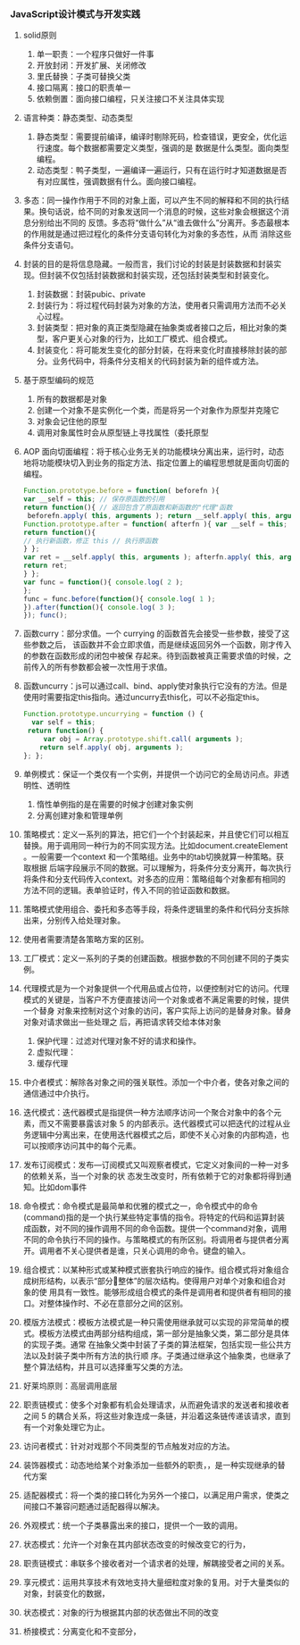 ### JavaScript设计模式与开发实践

1. solid原则

   1. 单一职责：一个程序只做好一件事
   2. 开放封闭：开发扩展、关闭修改
   3. 里氏替换：子类可替换父类
   4. 接口隔离：接口的职责单一
   5. 依赖倒置：面向接口编程，只关注接口不关注具体实现

2. 语言种类：静态类型、动态类型

   1. 静态类型：需要提前编译，编译时剔除死码，检查错误，更安全，优化运行速度。每个数据都需要定义类型，强调的是 数据是什么类型。面向类型编程。
   2. 动态类型：鸭子类型，一遍编译一遍运行，只有在运行时才知道数据是否有对应属性，强调数据有什么。面向接口编程。

3. 多态：同一操作作用于不同的对象上面，可以产生不同的解释和不同的执行结 果。换句话说，给不同的对象发送同一个消息的时候，这些对象会根据这个消息分别给出不同的 反馈。多态将“做什么”从“谁去做什么”分离开。多态最根本的作用就是通过把过程化的条件分支语句转化为对象的多态性，从而 消除这些条件分支语句。

4. 封装的目的是将信息隐藏。一般而言，我们讨论的封装是封装数据和封装实现。但封装不仅包括封装数据和封装实现，还包括封装类型和封装变化。

   1. 封装数据：封装pubic、private
   2. 封装行为：将过程代码封装为对象的方法，使用者只需调用方法而不必关心过程。
   3. 封装类型：把对象的真正类型隐藏在抽象类或者接口之后，相比对象的类型，客户更关心对象的行为，比如工厂模式、组合模式。
   4. 封装变化：将可能发生变化的部分封装，在将来变化时直接移除封装的部分。业务代码中，将条件分支相关的代码封装为新的组件或方法。

5. 基于原型编码的规范

   1. 所有的数据都是对象
   2. 创建一个对象不是实例化一个类，而是将另一个对象作为原型并克隆它
   3. 对象会记住他的原型
   4. 调用对象属性时会从原型链上寻找属性（委托原型

6. AOP 面向切面编程：将于核心业务无关的功能模块分离出来，运行时，动态地将功能模块切入到业务的指定方法、指定位置上的编程思想就是面向切面的编程。 

   ```js
   Function.prototype.before = function( beforefn ){
   var __self = this; // 保存原函数的引用
   return function(){ // 返回包含了原函数和新函数的"代理"函数
    beforefn.apply( this, arguments ); return __self.apply( this, arguments );
   Function.prototype.after = function( afterfn ){ var __self = this;
   return function(){
   // 执行新函数，修正 this // 执行原函数
   } };
   var ret = __self.apply( this, arguments ); afterfn.apply( this, arguments );
   return ret;
   } };
   var func = function(){ console.log( 2 );
   };
   func = func.before(function(){ console.log( 1 );
   }).after(function(){ console.log( 3 );
   }); func();
   ```

7. 函数curry：部分求值。一个 currying 的函数首先会接受一些参数，接受了这些参数之后， 该函数并不会立即求值，而是继续返回另外一个函数，刚才传入的参数在函数形成的闭包中被保 存起来。待到函数被真正需要求值的时候，之前传入的所有参数都会被一次性用于求值。

8. 函数uncurry：js可以通过call、bind、apply使对象执行它没有的方法。但是使用时需要指定this指向。通过uncurry去this化，可以不必指定this。

   ```js
   Function.prototype.uncurrying = function () { 
     var self = this;
   	return function() {
   		var obj = Array.prototype.shift.call( arguments );
       return self.apply( obj, arguments );
   }; };
   ```

9. 单例模式：保证一个类仅有一个实例，并提供一个访问它的全局访问点。非透明性、透明性

   1. 惰性单例指的是在需要的时候才创建对象实例
   2. 分离创建对象和管理单例

10. 策略模式：定义一系列的算法，把它们一个个封装起来，并且使它们可以相互替换。用于调用同一种行为的不同实现方法。比如document.createElement 。一般需要一个context 和一个策略组。业务中的tab切换就算一种策略。获取根据 后端字段展示不同的数据。可以理解为，将条件分支分离开，每次执行将条件和分支代码传入context。对多态的应用：策略组每个对象都有相同的方法不同的逻辑。表单验证时，传入不同的验证函数和数据。

   11. 策略模式使用组合、委托和多态等手段，将条件逻辑里的条件和代码分支拆除出来，分别传入给处理对象。
   12. 使用者需要清楚各策略方案的区别。

13. 工厂模式：定义一系列的子类的创建函数。根据参数的不同创建不同的子类实例。

14. 代理模式是为一个对象提供一个代用品或占位符，以便控制对它的访问。代理模式的关键是，当客户不方便直接访问一个对象或者不满足需要的时候，提供一个替身 对象来控制对这个对象的访问，客户实际上访问的是替身对象。替身对象对请求做出一些处理之 后，再把请求转交给本体对象

    1. 保护代理：过滤对代理对象不好的请求和操作。
    2. 虚拟代理：
    3. 缓存代理

15. 中介者模式：解除各对象之间的强关联性。添加一个中介者，使各对象之间的通信通过中介执行。

16. 迭代模式：迭代器模式是指提供一种方法顺序访问一个聚合对象中的各个元素，而又不需要暴露该对象 5 的内部表示。迭代器模式可以把迭代的过程从业务逻辑中分离出来，在使用迭代器模式之后，即使不关心对象的内部构造，也可以按顺序访问其中的每个元素。

17. 发布订阅模式：发布—订阅模式又叫观察者模式，它定义对象间的一种一对多的依赖关系，当一个对象的状 态发生改变时，所有依赖于它的对象都将得到通知。比如dom事件

18. 命令模式：命令模式是最简单和优雅的模式之一，命令模式中的命令(command)指的是一个执行某些特定事情的指令。将特定的代码和运算封装成函数，对不同的操作调用不同的命令函数。提供一个command对象，调用不同的命令执行不同的操作。与策略模式的有所区别。将调用者与提供者分离开。调用者不关心提供者是谁，只关心调用的命令。键盘的输入。

19. 组合模式：以某种形式或某种模式嵌套执行响应的操作。组合模式将对象组合成树形结构，以表示“部分整体”的层次结构。使得用户对单个对象和组合对象的使 用具有一致性。能够形成组合模式的条件是调用者和提供者有相同的接口。对整体操作时、不必在意部分之间的区别。

20. 模版方法模式：模板方法模式是一种只需使用继承就可以实现的非常简单的模式。模板方法模式由两部分结构组成，第一部分是抽象父类，第二部分是具体的实现子类。通常 在抽象父类中封装了子类的算法框架，包括实现一些公共方法以及封装子类中所有方法的执行顺 序。子类通过继承这个抽象类，也继承了整个算法结构，并且可以选择重写父类的方法。

21. 好莱坞原则：高层调用底层

22. 职责链模式：使多个对象都有机会处理请求，从而避免请求的发送者和接收者之间 5 的耦合关系，将这些对象连成一条链，并沿着这条链传递该请求，直到有一个对象处理它为止。

23. 访问者模式：针对对戏那个不同类型的节点触发对应的方法。

24. 装饰器模式：动态地给某个对象添加一些额外的职责，，是一种实现继承的替代方案

25. 适配器模式：将一个类的接口转化为另外一个接口，以满足用户需求，使类之间接口不兼容问题通过适配器得以解决。

26. 外观模式：统一个子类暴露出来的接口，提供一个一致的调用。

27. 状态模式：允许一个对象在其内部状态改变的时候改变它的行为，

28. 职责链模式：串联多个接收者对一个请求者的处理，解耦接受者之间的关系。

29. 享元模式：运用共享技术有效地支持大量细粒度对象的复用。对于大量类似的对象，封装变化的数据，

30. 状态模式：对象的行为根据其内部的状态做出不同的改变

31. 桥接模式：分离变化和不变部分，

​	